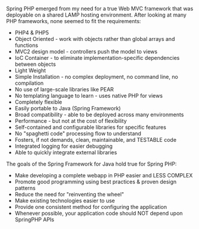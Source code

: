 Spring PHP emerged from my need for a true Web MVC framework that was deployable on a shared LAMP hosting environment.  After looking at many PHP frameworks, none seemed to fit the requirements:

  * PHP4 & PHP5
  * Object Oriented - work with objects rather than global arrays and functions
  * MVC2 design model - controllers push the model to views
  * IoC Container - to eliminate implementation-specific dependencies between objects
  * Light Weight
  * Simple Installation - no complex deployment, no command line, no compilation
  * No use of large-scale libraries like PEAR
  * No templating language to learn - uses native PHP for views
  * Completely flexible
  * Easily portable to Java (Spring Framework)
  * Broad compatibility - able to be deployed across many environments
  * Performance - but not at the cost of flexibility
  * Self-contained and configurable libraries for specific features
  * No "spaghetti code" processing flow to understand
  * Fosters, if not demands, clean, maintainable, and TESTABLE code
  * Integrated logging for easier debugging
  * Able to quickly integrate external libraries

The goals of the Spring Framework for Java hold true for Spring PHP:

  * Make developing a complete webapp in PHP easier and LESS COMPLEX
  * Promote good programming using best practices & proven design patterns
  * Reduce the need for "reinventing the wheel"
  * Make existing technologies easier to use
  * Provide one consistent method for configuring the application
  * Whenever possible, your application code should NOT depend upon SpringPHP APIs